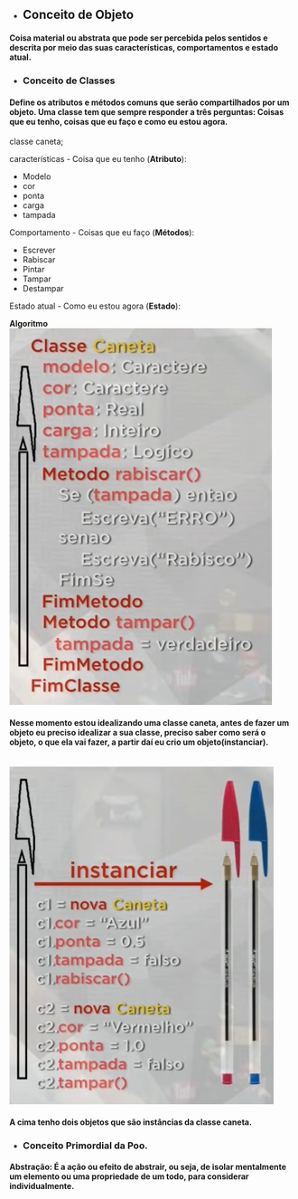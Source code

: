 - ## Conceito de Objeto

#### Coisa material ou abstrata que pode ser percebida pelos sentidos e descrita por meio das suas características, comportamentos e estado atual.

- ### Conceito de Classes

#### Define os atributos e métodos comuns que serão compartilhados por um objeto. Uma classe tem que sempre responder a três perguntas: Coisas que eu tenho, coisas que eu faço e como eu estou agora.

classe caneta;

características - Coisa que eu tenho (**Atributo**): 

- Modelo
- cor
- ponta
- carga
- tampada

Comportamento - Coisas que eu faço (**Métodos**): 

- Escrever
- Rabiscar 
- Pintar
- Tampar
- Destampar

Estado atual - Como eu estou agora (**Estado**): 

**Algoritmo**
<br><img src="https://github.com/drigoBarbosa/javaPoo/blob/main/imagens_para_md/classe.jpg">

#### Nesse momento estou idealizando uma classe caneta, antes de fazer um objeto eu preciso idealizar a sua classe, preciso saber como será o objeto, o que ela vai fazer, a partir daí eu crio um objeto(instanciar).

<br><img src="https://github.com/drigoBarbosa/javaPoo/blob/main/imagens_para_md/instancia.jpg">
#### A cima tenho dois objetos que são instâncias da classe caneta.



- ### Conceito Primordial da Poo.

#### Abstração: É a ação ou efeito de abstrair, ou seja, de **isolar mentalmente um elemento ou uma propriedade de um todo, para considerar individualmente**.
